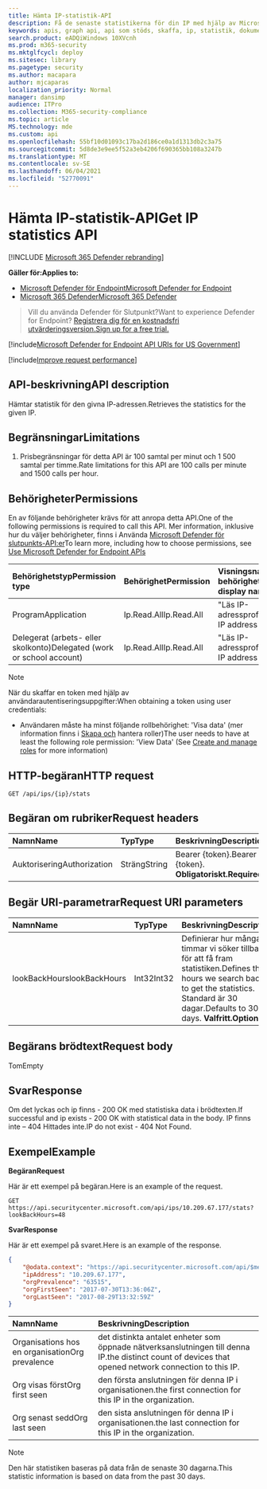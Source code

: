 ```yaml
---
title: Hämta IP-statistik-API
description: Få de senaste statistikerna för din IP med hjälp av Microsoft Defender för Endpoint.
keywords: apis, graph api, api som stöds, skaffa, ip, statistik, dokumentation
search.product: eADQiWindows 10XVcnh
ms.prod: m365-security
ms.mktglfcycl: deploy
ms.sitesec: library
ms.pagetype: security
ms.author: macapara
author: mjcaparas
localization_priority: Normal
manager: dansimp
audience: ITPro
ms.collection: M365-security-compliance
ms.topic: article
MS.technology: mde
ms.custom: api
ms.openlocfilehash: 55bf10d01093c17ba2d186ce0a1d1313db2c3a75
ms.sourcegitcommit: 5d8de3e9ee5f52a3eb4206f690365bb108a3247b
ms.translationtype: MT
ms.contentlocale: sv-SE
ms.lasthandoff: 06/04/2021
ms.locfileid: "52770091"
---
```

# <a name="get-ip-statistics-api"></a><span data-ttu-id="5e424-104">Hämta IP-statistik-API</span><span class="sxs-lookup"><span data-stu-id="5e424-104">Get IP statistics API</span></span>

[!INCLUDE [Microsoft 365 Defender rebranding](../../includes/microsoft-defender.md)]

<span data-ttu-id="5e424-105">**Gäller för:**</span><span class="sxs-lookup"><span data-stu-id="5e424-105">**Applies to:**</span></span>
- [<span data-ttu-id="5e424-106">Microsoft Defender för Endpoint</span><span class="sxs-lookup"><span data-stu-id="5e424-106">Microsoft Defender for Endpoint</span></span>](https://go.microsoft.com/fwlink/p/?linkid=2154037)
- [<span data-ttu-id="5e424-107">Microsoft 365 Defender</span><span class="sxs-lookup"><span data-stu-id="5e424-107">Microsoft 365 Defender</span></span>](https://go.microsoft.com/fwlink/?linkid=2118804)

> <span data-ttu-id="5e424-108">Vill du använda Defender för Slutpunkt?</span><span class="sxs-lookup"><span data-stu-id="5e424-108">Want to experience Defender for Endpoint?</span></span> [<span data-ttu-id="5e424-109">Registrera dig för en kostnadsfri utvärderingsversion.</span><span class="sxs-lookup"><span data-stu-id="5e424-109">Sign up for a free trial.</span></span>](https://www.microsoft.com/microsoft-365/windows/microsoft-defender-atp?ocid=docs-wdatp-exposedapis-abovefoldlink) 

[!include[Microsoft Defender for Endpoint API URIs for US Government](../../includes/microsoft-defender-api-usgov.md)]

[!include[Improve request performance](../../includes/improve-request-performance.md)]

## <a name="api-description"></a><span data-ttu-id="5e424-110">API-beskrivning</span><span class="sxs-lookup"><span data-stu-id="5e424-110">API description</span></span>
<span data-ttu-id="5e424-111">Hämtar statistik för den givna IP-adressen.</span><span class="sxs-lookup"><span data-stu-id="5e424-111">Retrieves the statistics for the given IP.</span></span>

## <a name="limitations"></a><span data-ttu-id="5e424-112">Begränsningar</span><span class="sxs-lookup"><span data-stu-id="5e424-112">Limitations</span></span>
1. <span data-ttu-id="5e424-113">Prisbegränsningar för detta API är 100 samtal per minut och 1 500 samtal per timme.</span><span class="sxs-lookup"><span data-stu-id="5e424-113">Rate limitations for this API are 100 calls per minute and 1500 calls per hour.</span></span>

## <a name="permissions"></a><span data-ttu-id="5e424-114">Behörigheter</span><span class="sxs-lookup"><span data-stu-id="5e424-114">Permissions</span></span>
<span data-ttu-id="5e424-115">En av följande behörigheter krävs för att anropa detta API.</span><span class="sxs-lookup"><span data-stu-id="5e424-115">One of the following permissions is required to call this API.</span></span> <span data-ttu-id="5e424-116">Mer information, inklusive hur du väljer behörigheter, finns i Använda [Microsoft Defender för slutpunkts-API:er](apis-intro.md)</span><span class="sxs-lookup"><span data-stu-id="5e424-116">To learn more, including how to choose permissions, see [Use Microsoft Defender for Endpoint APIs](apis-intro.md)</span></span>

<span data-ttu-id="5e424-117">Behörighetstyp</span><span class="sxs-lookup"><span data-stu-id="5e424-117">Permission type</span></span> |   <span data-ttu-id="5e424-118">Behörighet</span><span class="sxs-lookup"><span data-stu-id="5e424-118">Permission</span></span>  |   <span data-ttu-id="5e424-119">Visningsnamn för behörighet</span><span class="sxs-lookup"><span data-stu-id="5e424-119">Permission display name</span></span>
:---|:---|:---
<span data-ttu-id="5e424-120">Program</span><span class="sxs-lookup"><span data-stu-id="5e424-120">Application</span></span> |   <span data-ttu-id="5e424-121">Ip.Read.All</span><span class="sxs-lookup"><span data-stu-id="5e424-121">Ip.Read.All</span></span> |   <span data-ttu-id="5e424-122">"Läs IP-adressprofiler"</span><span class="sxs-lookup"><span data-stu-id="5e424-122">'Read IP address profiles'</span></span>
<span data-ttu-id="5e424-123">Delegerat (arbets- eller skolkonto)</span><span class="sxs-lookup"><span data-stu-id="5e424-123">Delegated (work or school account)</span></span> | <span data-ttu-id="5e424-124">Ip.Read.All</span><span class="sxs-lookup"><span data-stu-id="5e424-124">Ip.Read.All</span></span> |  <span data-ttu-id="5e424-125">"Läs IP-adressprofiler"</span><span class="sxs-lookup"><span data-stu-id="5e424-125">'Read IP address profiles'</span></span>

>[!NOTE]
> <span data-ttu-id="5e424-126">När du skaffar en token med hjälp av användarautentiseringsuppgifter:</span><span class="sxs-lookup"><span data-stu-id="5e424-126">When obtaining a token using user credentials:</span></span>
>- <span data-ttu-id="5e424-127">Användaren måste ha minst följande rollbehörighet: 'Visa data' (mer information finns i [Skapa och](user-roles.md) hantera roller)</span><span class="sxs-lookup"><span data-stu-id="5e424-127">The user needs to have at least the following role permission: 'View Data' (See [Create and manage roles](user-roles.md) for more information)</span></span>

## <a name="http-request"></a><span data-ttu-id="5e424-128">HTTP-begäran</span><span class="sxs-lookup"><span data-stu-id="5e424-128">HTTP request</span></span>

```http
GET /api/ips/{ip}/stats
```

## <a name="request-headers"></a><span data-ttu-id="5e424-129">Begäran om rubriker</span><span class="sxs-lookup"><span data-stu-id="5e424-129">Request headers</span></span>

<span data-ttu-id="5e424-130">Namn</span><span class="sxs-lookup"><span data-stu-id="5e424-130">Name</span></span> | <span data-ttu-id="5e424-131">Typ</span><span class="sxs-lookup"><span data-stu-id="5e424-131">Type</span></span> | <span data-ttu-id="5e424-132">Beskrivning</span><span class="sxs-lookup"><span data-stu-id="5e424-132">Description</span></span>
:---|:---|:---
<span data-ttu-id="5e424-133">Auktorisering</span><span class="sxs-lookup"><span data-stu-id="5e424-133">Authorization</span></span> | <span data-ttu-id="5e424-134">Sträng</span><span class="sxs-lookup"><span data-stu-id="5e424-134">String</span></span> | <span data-ttu-id="5e424-135">Bearer {token}.</span><span class="sxs-lookup"><span data-stu-id="5e424-135">Bearer {token}.</span></span> <span data-ttu-id="5e424-136">**Obligatoriskt.**</span><span class="sxs-lookup"><span data-stu-id="5e424-136">**Required**.</span></span>

## <a name="request-uri-parameters"></a><span data-ttu-id="5e424-137">Begär URI-parametrar</span><span class="sxs-lookup"><span data-stu-id="5e424-137">Request URI parameters</span></span>

<span data-ttu-id="5e424-138">Namn</span><span class="sxs-lookup"><span data-stu-id="5e424-138">Name</span></span> | <span data-ttu-id="5e424-139">Typ</span><span class="sxs-lookup"><span data-stu-id="5e424-139">Type</span></span> | <span data-ttu-id="5e424-140">Beskrivning</span><span class="sxs-lookup"><span data-stu-id="5e424-140">Description</span></span>
:---|:---|:---
<span data-ttu-id="5e424-141">lookBackHours</span><span class="sxs-lookup"><span data-stu-id="5e424-141">lookBackHours</span></span> | <span data-ttu-id="5e424-142">Int32</span><span class="sxs-lookup"><span data-stu-id="5e424-142">Int32</span></span> | <span data-ttu-id="5e424-143">Definierar hur många timmar vi söker tillbaka för att få fram statistiken.</span><span class="sxs-lookup"><span data-stu-id="5e424-143">Defines the hours we search back to get the statistics.</span></span> <span data-ttu-id="5e424-144">Standard är 30 dagar.</span><span class="sxs-lookup"><span data-stu-id="5e424-144">Defaults to 30 days.</span></span> <span data-ttu-id="5e424-145">**Valfritt.**</span><span class="sxs-lookup"><span data-stu-id="5e424-145">**Optional**.</span></span>

## <a name="request-body"></a><span data-ttu-id="5e424-146">Begärans brödtext</span><span class="sxs-lookup"><span data-stu-id="5e424-146">Request body</span></span>
<span data-ttu-id="5e424-147">Tom</span><span class="sxs-lookup"><span data-stu-id="5e424-147">Empty</span></span>

## <a name="response"></a><span data-ttu-id="5e424-148">Svar</span><span class="sxs-lookup"><span data-stu-id="5e424-148">Response</span></span>
<span data-ttu-id="5e424-149">Om det lyckas och ip finns - 200 OK med statistiska data i brödtexten.</span><span class="sxs-lookup"><span data-stu-id="5e424-149">If successful and ip exists - 200 OK with statistical data in the body.</span></span> <span data-ttu-id="5e424-150">IP finns inte – 404 Hittades inte.</span><span class="sxs-lookup"><span data-stu-id="5e424-150">IP do not exist - 404 Not Found.</span></span>


## <a name="example"></a><span data-ttu-id="5e424-151">Exempel</span><span class="sxs-lookup"><span data-stu-id="5e424-151">Example</span></span>

<span data-ttu-id="5e424-152">**Begäran**</span><span class="sxs-lookup"><span data-stu-id="5e424-152">**Request**</span></span>

<span data-ttu-id="5e424-153">Här är ett exempel på begäran.</span><span class="sxs-lookup"><span data-stu-id="5e424-153">Here is an example of the request.</span></span>

```http
GET https://api.securitycenter.microsoft.com/api/ips/10.209.67.177/stats?lookBackHours=48
```

<span data-ttu-id="5e424-154">**Svar**</span><span class="sxs-lookup"><span data-stu-id="5e424-154">**Response**</span></span>

<span data-ttu-id="5e424-155">Här är ett exempel på svaret.</span><span class="sxs-lookup"><span data-stu-id="5e424-155">Here is an example of the response.</span></span>


```json
{
    "@odata.context": "https://api.securitycenter.microsoft.com/api/$metadata#microsoft.windowsDefenderATP.api.InOrgIPStats",
    "ipAddress": "10.209.67.177",
    "orgPrevalence": "63515",
    "orgFirstSeen": "2017-07-30T13:36:06Z",
    "orgLastSeen": "2017-08-29T13:32:59Z"
}
```


| <span data-ttu-id="5e424-156">Namn</span><span class="sxs-lookup"><span data-stu-id="5e424-156">Name</span></span> | <span data-ttu-id="5e424-157">Beskrivning</span><span class="sxs-lookup"><span data-stu-id="5e424-157">Description</span></span> |
| :--- | :---------- |
| <span data-ttu-id="5e424-158">Organisations hos en organisation</span><span class="sxs-lookup"><span data-stu-id="5e424-158">Org prevalence</span></span> | <span data-ttu-id="5e424-159">det distinkta antalet enheter som öppnade nätverksanslutningen till denna IP.</span><span class="sxs-lookup"><span data-stu-id="5e424-159">the distinct count of devices that opened network connection to this IP.</span></span> |
| <span data-ttu-id="5e424-160">Org visas först</span><span class="sxs-lookup"><span data-stu-id="5e424-160">Org first seen</span></span> | <span data-ttu-id="5e424-161">den första anslutningen för denna IP i organisationen.</span><span class="sxs-lookup"><span data-stu-id="5e424-161">the first connection for this IP in the organization.</span></span> |
| <span data-ttu-id="5e424-162">Org senast sedd</span><span class="sxs-lookup"><span data-stu-id="5e424-162">Org last seen</span></span>  | <span data-ttu-id="5e424-163">den sista anslutningen för denna IP i organisationen.</span><span class="sxs-lookup"><span data-stu-id="5e424-163">the last connection for this IP in the organization.</span></span> |

> [!NOTE]
> <span data-ttu-id="5e424-164">Den här statistiken baseras på data från de senaste 30 dagarna.</span><span class="sxs-lookup"><span data-stu-id="5e424-164">This statistic information is based on data from the past 30 days.</span></span> 
